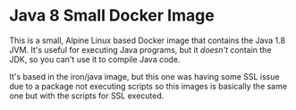 # Java 8 Small Docker Image

This is a small, Alpine Linux based Docker image that contains the Java 1.8 JVM. It's useful for executing Java programs, but it *doesn't* contain the JDK, so you can't use it to compile Java code. 

It's based in the iron/java image, but this one was having some SSL issue due to a package not executing scripts so this images is basically the same one but with the scripts for SSL executed.
